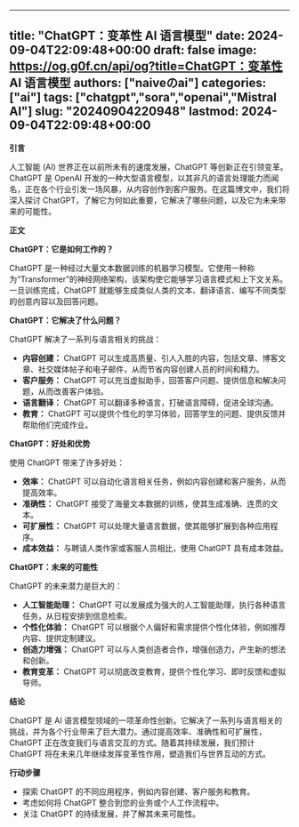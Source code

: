 
---
title: "ChatGPT：变革性 AI 语言模型"
date: 2024-09-04T22:09:48+00:00
draft: false
image: https://og.g0f.cn/api/og?title=ChatGPT：变革性 AI 语言模型
authors: ["naiveのai"]
categories: ["ai"]
tags: ["chatgpt","sora","openai","Mistral AI"]
slug: "20240904220948"
lastmod: 2024-09-04T22:09:48+00:00
---
**引言**

人工智能 (AI) 世界正在以前所未有的速度发展，ChatGPT 等创新正在引领变革。 ChatGPT 是 OpenAI 开发的一种大型语言模型，以其非凡的语言处理能力而闻名，正在各个行业引发一场风暴，从内容创作到客户服务。在这篇博文中，我们将深入探讨 ChatGPT，了解它为何如此重要，它解决了哪些问题，以及它为未来带来的可能性。

**正文**

**ChatGPT：它是如何工作的？**

ChatGPT 是一种经过大量文本数据训练的机器学习模型。它使用一种称为“Transformer”的神经网络架构，该架构使它能够学习语言模式和上下文关系。一旦训练完成，ChatGPT 就能够生成类似人类的文本、翻译语言、编写不同类型的创意内容以及回答问题。

**ChatGPT：它解决了什么问题？**

ChatGPT 解决了一系列与语言相关的挑战：

* **内容创建：** ChatGPT 可以生成高质量、引人入胜的内容，包括文章、博客文章、社交媒体帖子和电子邮件，从而节省内容创建人员的时间和精力。
* **客户服务：** ChatGPT 可以充当虚拟助手，回答客户问题、提供信息和解决问题，从而改善客户体验。
* **语言翻译：** ChatGPT 可以翻译多种语言，打破语言障碍，促进全球沟通。
* **教育：** ChatGPT 可以提供个性化的学习体验，回答学生的问题、提供反馈并帮助他们完成作业。

**ChatGPT：好处和优势**

使用 ChatGPT 带来了许多好处：

* **效率：** ChatGPT 可以自动化语言相关任务，例如内容创建和客户服务，从而提高效率。
* **准确性：** ChatGPT 接受了海量文本数据的训练，使其生成准确、连贯的文本。
* **可扩展性：** ChatGPT 可以处理大量语言数据，使其能够扩展到各种应用程序。
* **成本效益：** 与聘请人类作家或客服人员相比，使用 ChatGPT 具有成本效益。

**ChatGPT：未来的可能性**

ChatGPT 的未来潜力是巨大的：

* **人工智能助理：** ChatGPT 可以发展成为强大的人工智能助理，执行各种语言任务，从日程安排到信息检索。
* **个性化体验：** ChatGPT 可以根据个人偏好和需求提供个性化体验，例如推荐内容、提供定制建议。
* **创造力增强：** ChatGPT 可以与人类创造者合作，增强创造力，产生新的想法和创新。
* **教育变革：** ChatGPT 可以彻底改变教育，提供个性化学习、即时反馈和虚拟导师。

**结论**

ChatGPT 是 AI 语言模型领域的一项革命性创新。它解决了一系列与语言相关的挑战，并为各个行业带来了巨大潜力。通过提高效率、准确性和可扩展性，ChatGPT 正在改变我们与语言交互的方式。随着其持续发展，我们预计 ChatGPT 将在未来几年继续发挥变革性作用，塑造我们与世界互动的方式。

**行动步骤**

* 探索 ChatGPT 的不同应用程序，例如内容创建、客户服务和教育。
* 考虑如何将 ChatGPT 整合到您的业务或个人工作流程中。
* 关注 ChatGPT 的持续发展，并了解其未来可能性。